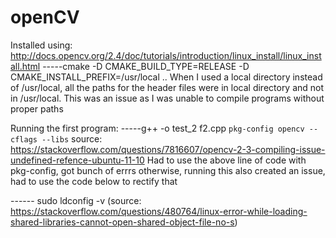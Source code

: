 # openCV
Installed using:
  http://docs.opencv.org/2.4/doc/tutorials/introduction/linux_install/linux_install.html
  -----cmake -D CMAKE_BUILD_TYPE=RELEASE -D CMAKE_INSTALL_PREFIX=/usr/local ..
  When I used a local directory instead of /usr/local, all the paths for the header files were in local directory and not in /usr/local.
  This was an issue as I was unable to compile programs without proper paths
  
Running the first program:
 -----g++ -o test_2 f2.cpp `pkg-config opencv --cflags --libs` 
source:  https://stackoverflow.com/questions/7816607/opencv-2-3-compiling-issue-undefined-refence-ubuntu-11-10
Had to use the above line of code with pkg-config, got bunch of errrs otherwise, running this also created an issue, had to use the code below to rectify that
 
------ sudo ldconfig -v 
(source: https://stackoverflow.com/questions/480764/linux-error-while-loading-shared-libraries-cannot-open-shared-object-file-no-s)
 
